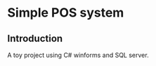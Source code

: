 # Simple POS system

## Introduction
A toy project using C# winforms and SQL server.

<!-- ![Screenshot](\ShopSales/Resources/shop.png) -->